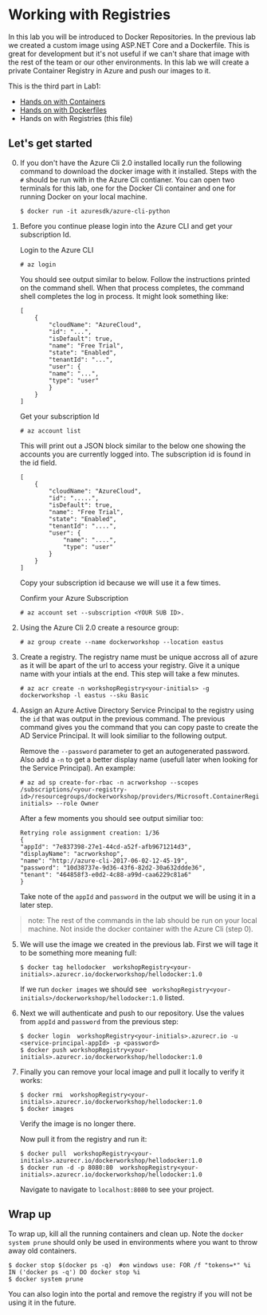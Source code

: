 # Working with Registries

In this lab you will be introduced to Docker Repositories.  In the previous lab we created a custom image using ASP.NET Core and a Dockerfile.  This is great for development but it's not useful if we can't share that image with the rest of the team or our other environments.  In this lab we will create a private Container Registry in Azure and push our images to it.

This is the third part in Lab1:

- [Hands on with Containers](Hands-on-with-containers.md)
- [Hands on with Dockerfiles](Hands-on-with-dockerfiles.md)
- Hands on with Registries (this file)


## Let's get started

0. If you don't have the Azure Cli 2.0 installed locally run the following command to download the docker image with it installed.  Steps with the ```#``` should be run with in the Azure Cli contianer.  You can open two terminals for this lab, one for the Docker Cli container and one for running Docker on your local machine.

    ```
    $ docker run -it azuresdk/azure-cli-python 
    ```

1. Before you continue please login into the Azure CLI and get your subscription Id.

    Login to the Azure CLI
    
    ```
    # az login
    ```

    You should see output similar to below. Follow the instructions printed on the command shell. When that process completes, the command shell completes the log in process. It might look something like:

    ```
    [
        {
            "cloudName": "AzureCloud",
            "id": "...",
            "isDefault": true,
            "name": "Free Trial",
            "state": "Enabled",
            "tenantId": "...",
            "user": {
            "name": "...",
            "type": "user"
            }
        }
    ] 
    ```

    Get your subscription Id
    
    ```
    # az account list
    ```

    This will print out a JSON block similar to the below one showing the accounts you are currently logged into. The subscription id is found in the id field.

    ```
    [
        {
            "cloudName": "AzureCloud",
            "id": ".....",
            "isDefault": true,
            "name": "Free Trial",
            "state": "Enabled",
            "tenantId": "....",
            "user": {
                "name": "....",
                "type": "user"
            }
        }
    ]
    ```

    Copy your subscription id because we will use it a few times.

    Confirm your Azure Subscription

    ```
    # az account set --subscription <YOUR SUB ID>.  
    ```

2. Using the Azure Cli 2.0 create a resource group:

    ```
    # az group create --name dockerworkshop --location eastus
    ```

3. Create a registry.  The registry name must be unique accross all of azure as it will be apart of the url to access your registry.  Give it a unique name with your intials at the end.  This step will take a few minutes.

    ```
    # az acr create -n workshopRegistry<your-initials> -g dockerworkshop -l eastus --sku Basic
    ```

4.  Assign an Azure Active Directory Service Principal to the registry using the ```id``` that was output in the previous command.  The previous command gives you the command that you can copy paste to create the AD Service Principal.  It will look similiar to the following output.  

    Remove the ```--password``` parameter to get an autogenerated password.  Also add a ```-n``` to get a better display name (usefull later when looking for the Service Principal).  An example:

    ```
    # az ad sp create-for-rbac -n acrworkshop --scopes /subscriptions/<your-registry-id>/resourcegroups/dockerworkshop/providers/Microsoft.ContainerRegistry/registries/workshopRegistry<your-initials> --role Owner 
    ```

    After a few  moments you should see output similiar too:

    ```
    Retrying role assignment creation: 1/36
    {
    "appId": "7e837398-27e1-44cd-a52f-afb9671214d3",
    "displayName": "acrworkshop",
    "name": "http://azure-cli-2017-06-02-12-45-19",
    "password": "10d38737e-9d36-43f6-82d2-30a632ddde36",
    "tenant": "464858f3-e0d2-4c88-a99d-caa6229c81a6"
    }
    ```

    Take note of the ```appId``` and ```password``` in the output we will be using it in a later step.

> note: The rest of the commands in the lab should be run on your local machine. Not inside the docker container with the Azure Cli (step 0).

5. We will use the image we created in the previous lab.  First we will tage it to be something more meaning full:

    ```
    $ docker tag hellodocker  workshopRegistry<your-initials>.azurecr.io/dockerworkshop/hellodocker:1.0
    ```

    If we run ```docker images``` we should see ``` workshopRegistry<your-initials>/dockerworkshop/hellodocker:1.0``` listed.

6. Next we will authenticate and push to our repository.  Use the values from ```appId``` and ```password``` from the previous step:

    ```
    $ docker login  workshopRegistry<your-initials>.azurecr.io -u <service-principal-appId> -p <password> 
    $ docker push workshopRegistry<your-initials>.azurecr.io/dockerworkshop/hellodocker:1.0
    ```

7. Finally you can remove your local image and pull it locally to verify it works:

    ```
    $ docker rmi  workshopRegistry<your-initials>.azurecr.io/dockerworkshop/hellodocker:1.0
    $ docker images
    ```

    Verify the image is no longer there.

    Now pull it from the registry and run it:

    ```
    $ docker pull  workshopRegistry<your-initials>.azurecr.io/dockerworkshop/hellodocker:1.0
    $ docker run -d -p 8080:80  workshopRegistry<your-initials>.azurecr.io/dockerworkshop/hellodocker:1.0
    ```

     Navigate to navigate to ```localhost:8080``` to see your project. 

## Wrap up
To wrap up, kill all the running containers and clean up.  Note the ```docker system prune``` should only be used in environments where you want to throw away old containers.

```
$ docker stop $(docker ps -q)  #on windows use: FOR /f "tokens=*" %i IN ('docker ps -q') DO docker stop %i
$ docker system prune
```

You can also login into the portal and remove the registry if you will not be using it in the future.

